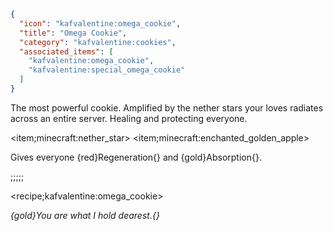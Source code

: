 ```json
{
  "icon": "kafvalentine:omega_cookie",
  "title": "Omega Cookie",
  "category": "kafvalentine:cookies",
  "associated_items": [
    "kafvalentine:omega_cookie",
    "kafvalentine:special_omega_cookie"
  ]
}
```

The most powerful cookie. Amplified by the nether stars your loves radiates across an entire server. Healing and protecting everyone.

<item;minecraft:nether_star> <item;minecraft:enchanted_golden_apple>

Gives everyone {red}Regeneration{} and {gold}Absorption{}.

;;;;;

<recipe;kafvalentine:omega_cookie>

*{gold}You are what I hold dearest.{}*